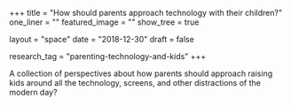 +++
title          = "How should parents approach technology with their children?"
one_liner      = ""
featured_image = ""
show_tree      = true

layout 				 = "space"
date 					 = "2018-12-30"
draft 				 = false

research_tag   = "parenting-technology-and-kids"
+++

A collection of perspectives about how parents should approach raising kids around all the technology, screens, and other distractions of the modern day?